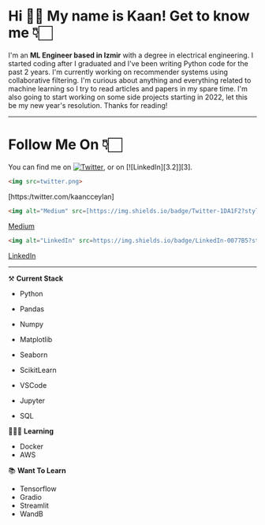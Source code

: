 # **Hi** 👋🏻 **My name is Kaan! Get to know me** 👇🏻
I'm an **ML Engineer based in Izmir** with a degree in electrical engineering. I started coding after I graduated and I've been writing Python code for the past 2 years. I'm currently working on recommender systems using collaborative filtering. I'm curious about anything and everything related to machine learning so I try to read articles and papers in my spare time. I'm also going to start working on some side projects starting in 2022, let this be my new year's resolution. Thanks for reading! 

***

# **Follow Me On** 👇🏻

You can find me on [![Twitter][1.2]][1], or on [![LinkedIn][3.2]][3].

[1.2]: https://www.flaticon.com/premium-icon/twitter_2504839?term=twitter&page=1&position=4&page=1&position=4&related_id=2504839&origin=tag (twitter icon without padding)
[1]: https://twitter.com/kaancceylan

```html
<img src=twitter.png>
```
[https:/twitter.com/kaancceylan]
```html
<img alt="Medium" src=[https://img.shields.io/badge/Twitter-1DA1F2?style=for-the-badge&logo=twitter&logoColor=white>
```
[Medium](https://medium.com/@kaanceylan)
```html
<img alt="LinkedIn" src=https://img.shields.io/badge/LinkedIn-0077B5?style=for-the-badge&logo=linkedin&logoColor=white>
```
[LinkedIn](https://www.linkedin.com/in/kaan-ceylan-ab6471171)

***

⚒️ **Current Stack**
- Python
- Pandas
- Numpy

- Matplotlib
- Seaborn
- ScikitLearn
- VSCode
- Jupyter
- SQL


👨🏻‍💻 **Learning**
- Docker
- AWS

📚 **Want To Learn**
- Tensorflow
- Gradio
- Streamlit
- WandB
